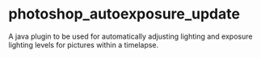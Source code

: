 # photoshop_autoexposure_update

A java plugin to be used for automatically adjusting lighting and exposure lighting levels for pictures within a timelapse. 
